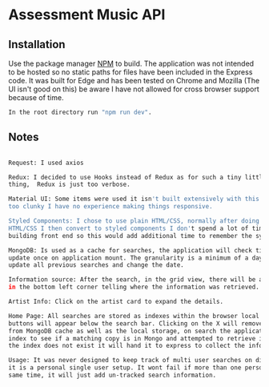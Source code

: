 # Assessment Music API

## Installation

Use the package manager [NPM](https://www.npmjs.com/) to build.
The application was not intended to be hosted so no static paths for files
have been included in the Express code. It was built for Edge and has been
tested on Chrome and Mozilla (The UI isn't good on this) be aware I have not
allowed for cross browser support because of time.

```bash
In the root directory run "npm run dev".
```

## Notes

```bash

Request: I used axios

Redux: I decided to use Hooks instead of Redux as for such a tiny little
thing,  Redux is just too verbose.

Material UI: Some items were used it isn't built extensively with this framework,
too clunky I have no experience making things responsive.

Styled Components: I chose to use plain HTML/CSS, normally after doing it in
HTML/CSS I then convert to styled components I don't spend a lot of time
building front end so this would add additional time to remember the syntax and debug.

MongoDB: Is used as a cache for searches, the application will check time of last
update once on application mount. The granularity is a minimum of a day, it will then
update all previous searches and change the date.

Information source: After the search, in the grid view, there will be a glowing icon
in the bottom left corner telling where the information was retrieved.

Artist Info: Click on the artist card to expand the details.

Home Page: All searches are stored as indexes within the browser local storage,
buttons will appear below the search bar. Clicking on the X will remove the search
from MongoDB cache as well as the local storage, on search the application uses the local
index to see if a matching copy is in Mongo and attempted to retrieve it on failure or if
the index does not exist it will hand it to express to collect the information from Deezer.

Usage: It was never designed to keep track of multi user searches on different PC,
it is a personal single user setup. It wont fail if more than one person tries at the
same time, it will just add un-tracked search information.

```
